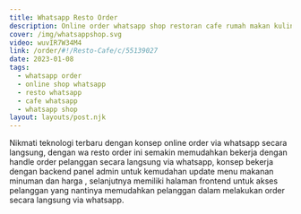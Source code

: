 ```yaml
---
title: Whatsapp Resto Order
description: Online order whatsapp shop restoran cafe rumah makan kuliner.
cover: /img/whatsappshop.svg
video: wuvIR7W34M4
link: /order/#!/Resto-Cafe/c/55139027
date: 2023-01-08
tags:
  - whatsapp order
  - online shop whatsapp
  - resto whatsapp
  - cafe whatsapp
  - whatsapp shop
layout: layouts/post.njk
---
```


Nikmati teknologi terbaru dengan konsep online order via whatsapp secara langsung, dengan wa resto order ini semakin memudahkan bekerja dengan handle order pelanggan secara langsung via whatsapp, konsep bekerja dengan backend panel admin untuk kemudahan update menu makanan minuman dan harga , selanjutnya memiliki halaman frontend untuk akses pelanggan yang nantinya memudahkan pelanggan dalam melakukan order secara langsung via whatsapp.
